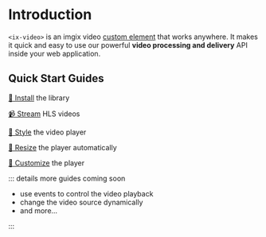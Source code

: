 # Introduction

`<ix-video>` is an imgix video [custom element](https://developer.mozilla.org/en-US/docs/Web/Web_Components) that works anywhere. It makes it quick and easy to use our powerful **video processing and delivery** API inside your web application.

## Quick Start Guides

[🔌 Install](/overview/installation) the library

[📹 Stream](/overview/basic-usage) HLS videos

[🎨 Style](/overview/customization) the video player

[📐 Resize](/overview/advanced-usage) the player automatically

[📝 Customize](/overview/advanced-usage.html#player-configuration) the player

::: details more guides coming soon

- use events to control the video playback
- change the video source dynamically
- and more...

:::
